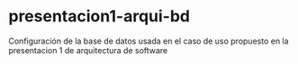 # presentacion1-arqui-bd
Configuración de la base de datos usada en el caso de uso propuesto en la presentacion 1 de arquitectura de software
